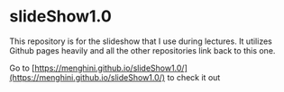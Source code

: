 # slideShow1.0
This repository is for the slideshow that I use during lectures. It utilizes Github pages heavily and all the other repositories link back to this one.

Go to [https://menghini.github.io/slideShow1.0/](https://menghini.github.io/slideShow1.0/) to check it out